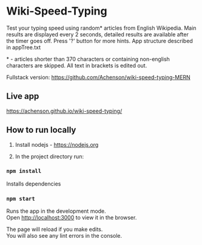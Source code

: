 # Wiki-Speed-Typing

Test your typing speed using random* articles from English Wikipedia. Main results are displayed every 2 seconds, detailed results are available after the timer goes off. Press '?' button for more hints. App structure described in appTree.txt

\* \- articles shorter than 370 characters or containing non-english characters are skipped. All text in brackets is edited out.

Fullstack version: https://github.com/Achenson/wiki-speed-typing-MERN

## Live app

https://achenson.github.io/wiki-speed-typing/

## How to run locally

1. Install nodejs - https://nodejs.org

2. In the project directory run:

### `npm install` 
Installs dependencies
### `npm start`
Runs the app in the development mode.<br />
Open [http://localhost:3000](http://localhost:3000) to view it in the browser.

The page will reload if you make edits.<br />
You will also see any lint errors in the console.





